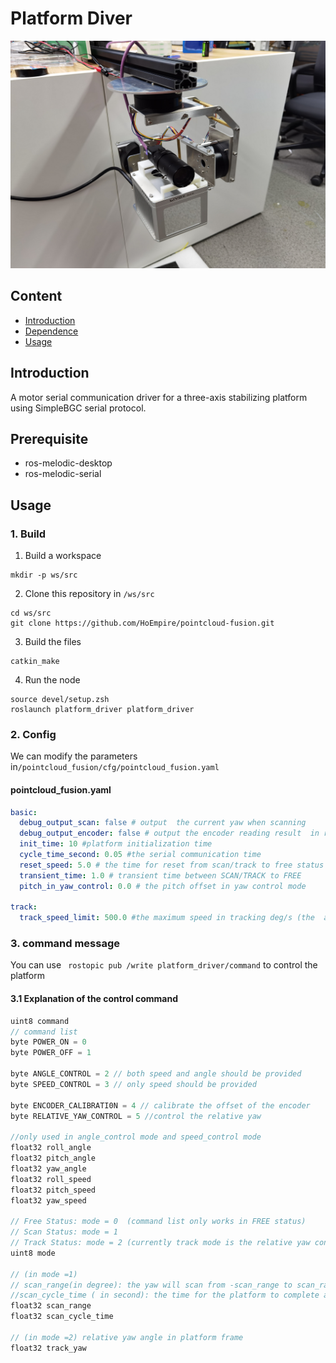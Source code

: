# Platform Diver

<div align=center><img width="512" height="364" src="img/platform.jpg"/></div>

## Content

- [Introduction](#Introduction)
- [Dependence](#Dependence)
- [Usage](#Usage)

## Introduction

A motor serial communication driver for a three-axis stabilizing platform using SimpleBGC serial protocol.

## Prerequisite

- ros-melodic-desktop
- ros-melodic-serial

## Usage

### 1. Build

1. Build a workspace

```shell
mkdir -p ws/src
```

2. Clone this repository in `/ws/src`

```shell
cd ws/src
git clone https://github.com/HoEmpire/pointcloud-fusion.git
```

3. Build the files

```shell
catkin_make
```

4. Run the node

```shell
source devel/setup.zsh
roslaunch platform_driver platform_driver
```

### 2. Config

We can modify the parameters in`/pointcloud_fusion/cfg/pointcloud_fusion.yaml`

#### pointcloud_fusion.yaml

```yaml
basic:
  debug_output_scan: false # output  the current yaw when scanning
  debug_output_encoder: false # output the encoder reading result  in real-time
  init_time: 10 #platform initialization time
  cycle_time_second: 0.05 #the serial communication time
  reset_speed: 5.0 # the time for reset from scan/track to free status
  transient_time: 1.0 # transient time between SCAN/TRACK to FREE
  pitch_in_yaw_control: 0.0 # the pitch offset in yaw control mode

track:
  track_speed_limit: 500.0 #the maximum speed in tracking deg/s (the  actual performance is slower)
```

### 3. command message

You can use ` rostopic pub /write platform_driver/command` to control the platform

#### 3.1 Explanation of the control command

```cpp
uint8 command
// command list
byte POWER_ON = 0
byte POWER_OFF = 1

byte ANGLE_CONTROL = 2 // both speed and angle should be provided
byte SPEED_CONTROL = 3 // only speed should be provided

byte ENCODER_CALIBRATI0N = 4 // calibrate the offset of the encoder
byte RELATIVE_YAW_CONTROL = 5 //control the relative yaw

//only used in angle_control mode and speed_control mode
float32 roll_angle
float32 pitch_angle
float32 yaw_angle
float32 roll_speed
float32 pitch_speed
float32 yaw_speed

// Free Status: mode = 0  (command list only works in FREE status)
// Scan Status: mode = 1
// Track Status: mode = 2 (currently track mode is the relative yaw control mode , the track yaw is the relative yaw angle in platform frame)
uint8 mode

// (in mode =1)
// scan_range(in degree): the yaw will scan from -scan_range to scan_range in platform frame (e.g. scan_range =  90.0, then the platform will scan the yaw angle from -90° to 90°
//scan_cycle_time ( in second): the time for the platform to complete a  cycle (in case of scan_range =  90.0, the yaw angle  0->90°->-90°->0° is a cycle)
float32 scan_range
float32 scan_cycle_time

// (in mode =2) relative yaw angle in platform frame
float32 track_yaw


```
